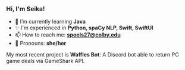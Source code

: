 ### Hi, I'm Seika!

- 🌱 I’m currently learning **Java**
- ✨ I'm experienced in **Python, spaCy NLP, Swift, SwiftUI**
- 📫 How to reach me: **spoels27@colby.edu**
- 💜 Pronouns: **she/her**

My most recent project is **Waffles Bot**: A Discord bot able to return PC game deals via GameShark API.
